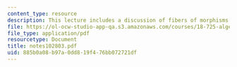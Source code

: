 ```yaml
---
content_type: resource
description: This lecture includes a discussion of fibers of morphisms.
file: https://ol-ocw-studio-app-qa.s3.amazonaws.com/courses/18-725-algebraic-geometry-fall-2003/885b0a08b97a0dd819f476bb072721df_notes102803.pdf
file_type: application/pdf
resourcetype: Document
title: notes102803.pdf
uid: 885b0a08-b97a-0dd8-19f4-76bb072721df
---
```

